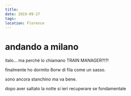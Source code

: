 ```yaml
---
title: 
date: 2019-09-27
tags: 
location: Florence
---
```


# andando a milano
italo... ma perché lo chiamano TRAIN MANAGER?\!?\!

finalmente ho dormito 8orw di fila come un sasso. 

sono ancora stanchino ma va bene. 

dopo aver saltato la notte si ieri recuperare se fondamentale